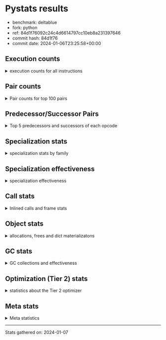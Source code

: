 
# Pystats results

- benchmark: deltablue
- fork: python
- ref: 84d1f76092c24c4d6614797cc10eb8a231397646
- commit hash: 84d1f76
- commit date: 2024-01-06T23:25:58+00:00

## Execution counts

<details>
<summary> execution counts for all instructions </summary>

|Name | Count | Self | Cumulative | Miss ratio | 
|---|---:|---:|---:|---:|
| LOAD_FAST | 88,911,640 | 21.3% | 21.3% |  |
| LOAD_ATTR_INSTANCE_VALUE | 60,341,700 | 14.4% | 35.7% | 3.4% |
| RESUME_CHECK | 23,916,240 | 5.7% | 41.4% | 0.0% |
| CALL_PY_EXACT_ARGS | 20,557,340 | 4.9% | 46.3% | 7.4% |
| LOAD_ATTR_METHOD_WITH_VALUES | 19,666,780 | 4.7% | 51.1% | 15.7% |
| LOAD_GLOBAL_MODULE | 18,980,080 | 4.5% | 55.6% |  |
| POP_JUMP_IF_FALSE | 18,068,840 | 4.3% | 59.9% |  |
| COMPARE_OP_INT | 15,398,740 | 3.7% | 63.6% |  |
| STORE_ATTR_INSTANCE_VALUE | 13,441,180 | 3.2% | 66.8% | 6.9% |
| RETURN_VALUE | 13,185,460 | 3.2% | 70.0% |  |
| POP_TOP | 12,450,680 | 3.0% | 73.0% |  |
| LOAD_ATTR_CLASS | 12,002,080 | 2.9% | 75.8% |  |
| RETURN_CONST | 11,948,060 | 2.9% | 78.7% |  |
| STORE_FAST | 11,835,760 | 2.8% | 81.5% |  |
| LOAD_FAST_LOAD_FAST | 8,190,960 | 2.0% | 83.5% |  |
| ENTER_EXECUTOR | 7,215,540 | 1.7% | 85.2% |  |
| TO_BOOL_BOOL | 7,081,120 | 1.7% | 86.9% |  |
| LOAD_ATTR | 6,856,200 | 1.6% | 88.5% |  |
| POP_JUMP_IF_TRUE | 5,215,540 | 1.2% | 89.8% |  |
| LOAD_GLOBAL_BUILTIN | 3,935,600 | 0.9% | 90.7% |  |
| FOR_ITER_LIST | 3,864,080 | 0.9% | 91.6% |  |
| BINARY_OP_ADD_INT | 3,081,780 | 0.7% | 92.4% |  |
| CALL_LIST_APPEND | 2,998,820 | 0.7% | 93.1% |  |
| LOAD_CONST | 2,966,160 | 0.7% | 93.8% |  |
| BINARY_OP_MULTIPLY_INT | 2,682,460 | 0.6% | 94.5% |  |
| CALL_BOUND_METHOD_EXACT_ARGS | 2,597,180 | 0.6% | 95.1% |  |
| CALL_LEN | 2,223,240 | 0.5% | 95.6% |  |
| TO_BOOL_INT | 2,223,240 | 0.5% | 96.1% |  |
| CALL | 1,994,560 | 0.5% | 96.6% |  |
| GET_ITER | 1,856,700 | 0.4% | 97.1% |  |
| COPY | 1,827,120 | 0.4% | 97.5% |  |
| COPY_FREE_VARS | 1,701,200 | 0.4% | 97.9% |  |
| LOAD_SUPER_ATTR_METHOD | 1,700,900 | 0.4% | 98.3% |  |
| CALL_METHOD_DESCRIPTOR_FAST | 1,592,840 | 0.4% | 98.7% | 100.0% |
| COMPARE_OP | 1,585,260 | 0.4% | 99.1% |  |
| POP_JUMP_IF_NONE | 1,434,880 | 0.3% | 99.4% |  |
| EXIT_INIT_CHECK | 658,940 | 0.2% | 99.6% |  |
| CALL_ALLOC_AND_ENTER_INIT | 658,940 | 0.2% | 99.7% |  |
| SWAP | 398,080 | 0.1% | 99.8% |  |
| BINARY_OP | 174,540 | 0.0% | 99.9% |  |
| UNARY_NOT | 135,680 | 0.0% | 99.9% |  |
| JUMP_FORWARD | 130,880 | 0.0% | 99.9% |  |
| INTERPRETER_EXIT | 130,820 | 0.0% | 100.0% |  |
| BINARY_OP_SUBTRACT_INT | 44,740 | 0.0% | 100.0% |  |
| LOAD_ATTR_SLOT | 30,600 | 0.0% | 100.0% |  |
| FOR_ITER_RANGE | 25,260 | 0.0% | 100.0% |  |
| CALL_BUILTIN_CLASS | 11,460 | 0.0% | 100.0% |  |
| JUMP_BACKWARD | 7,480 | 0.0% | 100.0% |  |
| CALL_METHOD_DESCRIPTOR_O | 5,180 | 0.0% | 100.0% | 100.0% |
| BUILD_CONST_KEY_MAP | 5,120 | 0.0% | 100.0% |  |
| BINARY_SUBSCR_DICT | 5,100 | 0.0% | 100.0% |  |
| LOAD_GLOBAL | 4,080 | 0.0% | 100.0% |  |
| BINARY_SUBSCR | 3,440 | 0.0% | 100.0% |  |
| STORE_GLOBAL | 2,560 | 0.0% | 100.0% |  |
| STORE_ATTR | 2,200 | 0.0% | 100.0% |  |
| TO_BOOL | 1,280 | 0.0% | 100.0% |  |
| LOAD_FAST_CHECK | 1,280 | 0.0% | 100.0% |  |
| STORE_FAST_STORE_FAST | 1,280 | 0.0% | 100.0% |  |
| UNPACK_SEQUENCE_TUPLE | 1,260 | 0.0% | 100.0% |  |
| RESUME | 1,200 | 0.0% | 100.0% | 151.7% |
| PUSH_NULL | 700 | 0.0% | 100.0% |  |
| FOR_ITER | 520 | 0.0% | 100.0% |  |
| LOAD_SUPER_ATTR | 440 | 0.0% | 100.0% |  |
| LOAD_DEREF | 160 | 0.0% | 100.0% |  |
| LOAD_ATTR_MODULE | 120 | 0.0% | 100.0% |  |
| NOP | 80 | 0.0% | 100.0% |  |
| CALL_FUNCTION_EX | 80 | 0.0% | 100.0% |  |
| BINARY_OP_SUBTRACT_FLOAT | 60 | 0.0% | 100.0% |  |
| UNPACK_SEQUENCE | 40 | 0.0% | 100.0% |  |


</details>

## Pair counts

<details>
<summary> Pair counts for top 100 pairs </summary>

|Pair | Count | Self | Cumulative | 
|---|---:|---:|---:|
| LOAD_FAST LOAD_ATTR_INSTANCE_VALUE | 46,781,340 | 11.2% | 11.2% |
| RESUME_CHECK LOAD_FAST | 20,347,460 | 4.9% | 16.1% |
| CALL_PY_EXACT_ARGS RESUME_CHECK | 19,615,980 | 4.7% | 20.8% |
| LOAD_ATTR_METHOD_WITH_VALUES CALL_PY_EXACT_ARGS | 14,231,280 | 3.4% | 24.2% |
| LOAD_FAST LOAD_ATTR_METHOD_WITH_VALUES | 13,776,840 | 3.3% | 27.5% |
| POP_JUMP_IF_FALSE LOAD_FAST | 13,367,480 | 3.2% | 30.7% |
| LOAD_GLOBAL_MODULE LOAD_ATTR_CLASS | 12,001,840 | 2.9% | 33.5% |
| COMPARE_OP_INT POP_JUMP_IF_FALSE | 11,509,760 | 2.8% | 36.3% |
| LOAD_ATTR_INSTANCE_VALUE LOAD_ATTR_INSTANCE_VALUE | 11,336,820 | 2.7% | 39.0% |
| LOAD_ATTR_INSTANCE_VALUE LOAD_GLOBAL_MODULE | 10,589,640 | 2.5% | 41.5% |
| LOAD_ATTR_CLASS COMPARE_OP_INT | 10,587,120 | 2.5% | 44.1% |
| RETURN_CONST POP_TOP | 10,358,300 | 2.5% | 46.5% |
| LOAD_ATTR_INSTANCE_VALUE LOAD_FAST | 10,141,980 | 2.4% | 49.0% |
| STORE_FAST LOAD_FAST | 9,162,160 | 2.2% | 51.2% |
| LOAD_ATTR_INSTANCE_VALUE RETURN_VALUE | 7,317,860 | 1.8% | 52.9% |
| STORE_ATTR_INSTANCE_VALUE RETURN_CONST | 5,474,140 | 1.3% | 54.2% |
| LOAD_FAST CALL_PY_EXACT_ARGS | 5,378,480 | 1.3% | 55.5% |
| LOAD_FAST STORE_ATTR_INSTANCE_VALUE | 5,361,900 | 1.3% | 56.8% |
| LOAD_ATTR LOAD_FAST | 4,992,100 | 1.2% | 58.0% |
| LOAD_ATTR_METHOD_WITH_VALUES LOAD_FAST | 4,727,600 | 1.1% | 59.1% |
| TO_BOOL_BOOL POP_JUMP_IF_FALSE | 4,191,740 | 1.0% | 60.1% |
| RETURN_VALUE STORE_FAST | 3,932,580 | 0.9% | 61.1% |
| RETURN_VALUE TO_BOOL_BOOL | 3,930,180 | 0.9% | 62.0% |
| STORE_ATTR_INSTANCE_VALUE LOAD_FAST | 3,666,780 | 0.9% | 62.9% |
| POP_TOP LOAD_FAST | 3,658,440 | 0.9% | 63.7% |
| LOAD_ATTR_INSTANCE_VALUE STORE_FAST | 3,510,960 | 0.8% | 64.6% |
| LOAD_FAST_LOAD_FAST STORE_ATTR_INSTANCE_VALUE | 3,375,440 | 0.8% | 65.4% |
| COMPARE_OP_INT RETURN_VALUE | 3,371,300 | 0.8% | 66.2% |
| LOAD_ATTR_INSTANCE_VALUE STORE_ATTR_INSTANCE_VALUE | 3,251,240 | 0.8% | 67.0% |
| ENTER_EXECUTOR LOAD_ATTR_METHOD_WITH_VALUES | 3,090,280 | 0.7% | 67.7% |
| POP_TOP ENTER_EXECUTOR | 2,898,460 | 0.7% | 68.4% |
| LOAD_FAST LOAD_ATTR | 2,897,120 | 0.7% | 69.1% |
| TO_BOOL_BOOL POP_JUMP_IF_TRUE | 2,753,720 | 0.7% | 69.8% |
| LOAD_FAST CALL_LIST_APPEND | 2,740,080 | 0.7% | 70.4% |
| LOAD_FAST COMPARE_OP_INT | 2,729,560 | 0.7% | 71.1% |
| BINARY_OP_ADD_INT LOAD_FAST | 2,679,300 | 0.6% | 71.7% |
| BINARY_OP_MULTIPLY_INT LOAD_FAST | 2,679,300 | 0.6% | 72.4% |
| LOAD_ATTR_INSTANCE_VALUE BINARY_OP_ADD_INT | 2,679,280 | 0.6% | 73.0% |
| LOAD_ATTR_INSTANCE_VALUE BINARY_OP_MULTIPLY_INT | 2,679,280 | 0.6% | 73.6% |
| LOAD_GLOBAL_MODULE LOAD_ATTR | 2,616,280 | 0.6% | 74.3% |
| CALL_BOUND_METHOD_EXACT_ARGS RESUME_CHECK | 2,597,180 | 0.6% | 74.9% |
| LOAD_GLOBAL_BUILTIN LOAD_FAST | 2,228,340 | 0.5% | 75.4% |
| TO_BOOL_INT POP_JUMP_IF_FALSE | 2,223,240 | 0.5% | 75.9% |
| LOAD_FAST CALL_LEN | 2,223,120 | 0.5% | 76.5% |
| CALL_LEN TO_BOOL_INT | 2,223,120 | 0.5% | 77.0% |
| POP_JUMP_IF_TRUE LOAD_FAST | 2,111,600 | 0.5% | 77.5% |
| RETURN_VALUE LOAD_FAST | 2,077,720 | 0.5% | 78.0% |
| ENTER_EXECUTOR FOR_ITER_LIST | 2,015,580 | 0.5% | 78.5% |
| POP_TOP LOAD_FAST_LOAD_FAST | 1,953,280 | 0.5% | 79.0% |
| FOR_ITER_LIST STORE_FAST | 1,846,800 | 0.4% | 79.4% |
| LOAD_GLOBAL_MODULE LOAD_FAST | 1,845,640 | 0.4% | 79.8% |
| GET_ITER FOR_ITER_LIST | 1,844,980 | 0.4% | 80.3% |
| LOAD_ATTR_INSTANCE_VALUE COMPARE_OP_INT | 1,818,760 | 0.4% | 80.7% |
| LOAD_ATTR_INSTANCE_VALUE CALL_BOUND_METHOD_EXACT_ARGS | 1,818,520 | 0.4% | 81.2% |
| POP_JUMP_IF_TRUE ENTER_EXECUTOR | 1,810,040 | 0.4% | 81.6% |
| LOAD_CONST LOAD_FAST | 1,735,040 | 0.4% | 82.0% |
| POP_TOP RETURN_CONST | 1,707,840 | 0.4% | 82.4% |
| COPY_FREE_VARS RESUME_CHECK | 1,700,960 | 0.4% | 82.8% |
| LOAD_FAST LOAD_SUPER_ATTR_METHOD | 1,700,680 | 0.4% | 83.2% |
| LOAD_GLOBAL_BUILTIN LOAD_GLOBAL_MODULE | 1,700,680 | 0.4% | 83.6% |
| STORE_ATTR_INSTANCE_VALUE LOAD_GLOBAL_MODULE | 1,690,640 | 0.4% | 84.0% |
| STORE_FAST LOAD_FAST_LOAD_FAST | 1,580,440 | 0.4% | 84.4% |
| RESUME_CHECK LOAD_GLOBAL_BUILTIN | 1,572,720 | 0.4% | 84.8% |
| COMPARE_OP POP_JUMP_IF_TRUE | 1,563,880 | 0.4% | 85.2% |
| LOAD_FAST_LOAD_FAST COMPARE_OP | 1,563,860 | 0.4% | 85.5% |
| CALL_METHOD_DESCRIPTOR_FAST STORE_FAST | 1,562,820 | 0.4% | 85.9% |
| POP_JUMP_IF_FALSE LOAD_GLOBAL_MODULE | 1,562,360 | 0.4% | 86.3% |
| RETURN_VALUE LOAD_ATTR_INSTANCE_VALUE | 1,555,400 | 0.4% | 86.7% |
| FOR_ITER_LIST RETURN_CONST | 1,478,400 | 0.4% | 87.0% |
| LOAD_FAST RETURN_VALUE | 1,439,080 | 0.3% | 87.4% |
| LOAD_FAST POP_JUMP_IF_NONE | 1,429,760 | 0.3% | 87.7% |
| COPY TO_BOOL_BOOL | 1,428,880 | 0.3% | 88.0% |
| LOAD_ATTR_CLASS LOAD_FAST | 1,414,880 | 0.3% | 88.4% |
| LOAD_FAST GET_ITER | 1,310,800 | 0.3% | 88.7% |
| STORE_ATTR_INSTANCE_VALUE LOAD_CONST | 1,304,160 | 0.3% | 89.0% |
| LOAD_ATTR_INSTANCE_VALUE LOAD_ATTR | 1,302,240 | 0.3% | 89.3% |
| POP_TOP LOAD_GLOBAL_BUILTIN | 1,301,600 | 0.3% | 89.6% |
| CALL_LIST_APPEND RETURN_CONST | 1,296,600 | 0.3% | 89.9% |
| POP_JUMP_IF_FALSE ENTER_EXECUTOR | 1,160,160 | 0.3% | 90.2% |
| LOAD_GLOBAL_MODULE CALL | 1,067,400 | 0.3% | 90.5% |
| LOAD_GLOBAL_MODULE LOAD_ATTR_METHOD_WITH_VALUES | 1,051,960 | 0.3% | 90.7% |
| POP_JUMP_IF_FALSE RETURN_CONST | 1,049,600 | 0.3% | 91.0% |
| RESUME_CHECK LOAD_GLOBAL_MODULE | 1,049,320 | 0.3% | 91.2% |
| LOAD_ATTR_INSTANCE_VALUE COPY | 1,042,420 | 0.2% | 91.5% |
| RETURN_VALUE STORE_ATTR_INSTANCE_VALUE | 1,036,040 | 0.2% | 91.7% |
| STORE_ATTR_INSTANCE_VALUE LOAD_FAST_LOAD_FAST | 1,029,020 | 0.2% | 92.0% |
| STORE_FAST LOAD_GLOBAL_MODULE | 934,840 | 0.2% | 92.2% |
| LOAD_ATTR_INSTANCE_VALUE TO_BOOL_BOOL | 914,080 | 0.2% | 92.4% |
| CALL_LIST_APPEND ENTER_EXECUTOR | 912,560 | 0.2% | 92.6% |
| CALL_PY_EXACT_ARGS COPY_FREE_VARS | 912,540 | 0.2% | 92.9% |
| LOAD_ATTR_INSTANCE_VALUE LOAD_ATTR_METHOD_WITH_VALUES | 908,560 | 0.2% | 93.1% |
| ENTER_EXECUTOR CALL_METHOD_DESCRIPTOR_FAST | 901,440 | 0.2% | 93.3% |
| CALL STORE_FAST | 802,860 | 0.2% | 93.5% |
| RETURN_CONST TO_BOOL_BOOL | 797,300 | 0.2% | 93.7% |
| CALL POP_TOP | 790,160 | 0.2% | 93.9% |
| LOAD_SUPER_ATTR_METHOD CALL | 788,420 | 0.2% | 94.0% |
| LOAD_FAST_LOAD_FAST CALL_PY_EXACT_ARGS | 784,520 | 0.2% | 94.2% |
| POP_TOP LOAD_GLOBAL_MODULE | 784,400 | 0.2% | 94.4% |
| LOAD_FAST_LOAD_FAST LOAD_ATTR_METHOD_WITH_VALUES | 779,760 | 0.2% | 94.6% |
| LOAD_ATTR LOAD_FAST_LOAD_FAST | 778,540 | 0.2% | 94.8% |


</details>

## Predecessor/Successor Pairs

<details>
<summary> Top 5 predecessors and successors of each opcode </summary>

### CACHE

<details>
<summary> Successors and predecessors for CACHE </summary>

|Successors | Count | Percentage | 
|---|---:|---:|
| COPY_FREE_VARS | 129,540 | 99.0% |
| RESUME_CHECK | 1,260 | 1.0% |
| RESUME | 20 | 0.0% |


</details>

### BINARY_SUBSCR

<details>
<summary> Successors and predecessors for BINARY_SUBSCR </summary>

|Predecessors | Count | Percentage | 
|---|---:|---:|
| LOAD_FAST_LOAD_FAST | 3,200 | 93.0% |
| BINARY_SUBSCR | 200 | 5.8% |
| LOAD_ATTR | 20 | 0.6% |
| LOAD_ATTR_INSTANCE_VALUE | 20 | 0.6% |

|Successors | Count | Percentage | 
|---|---:|---:|
| LOAD_ATTR_INSTANCE_VALUE | 3,120 | 90.7% |
| BINARY_SUBSCR | 200 | 5.8% |
| LOAD_ATTR | 80 | 2.3% |
| RETURN_VALUE | 20 | 0.6% |
| BINARY_SUBSCR_DICT | 20 | 0.6% |


</details>

### EXIT_INIT_CHECK

<details>
<summary> Successors and predecessors for EXIT_INIT_CHECK </summary>

|Predecessors | Count | Percentage | 
|---|---:|---:|
| RETURN_CONST | 658,940 | 100.0% |

|Successors | Count | Percentage | 
|---|---:|---:|
| RETURN_VALUE | 658,940 | 100.0% |


</details>

### GET_ITER

<details>
<summary> Successors and predecessors for GET_ITER </summary>

|Predecessors | Count | Percentage | 
|---|---:|---:|
| LOAD_FAST | 1,310,800 | 70.6% |
| LOAD_ATTR_INSTANCE_VALUE | 534,320 | 28.8% |
| CALL_BUILTIN_CLASS | 11,400 | 0.6% |
| CALL | 120 | 0.0% |
| LOAD_ATTR | 60 | 0.0% |

|Successors | Count | Percentage | 
|---|---:|---:|
| FOR_ITER_LIST | 1,844,980 | 99.4% |
| FOR_ITER_RANGE | 11,460 | 0.6% |
| FOR_ITER | 260 | 0.0% |


</details>

### INTERPRETER_EXIT

<details>
<summary> Successors and predecessors for INTERPRETER_EXIT </summary>

|Predecessors | Count | Percentage | 
|---|---:|---:|
| RETURN_CONST | 130,820 | 100.0% |


</details>

### NOP

<details>
<summary> Successors and predecessors for NOP </summary>

|Predecessors | Count | Percentage | 
|---|---:|---:|
| POP_TOP | 80 | 100.0% |

|Successors | Count | Percentage | 
|---|---:|---:|
| LOAD_DEREF | 80 | 100.0% |


</details>

### POP_TOP

<details>
<summary> Successors and predecessors for POP_TOP </summary>

|Predecessors | Count | Percentage | 
|---|---:|---:|
| RETURN_CONST | 10,358,300 | 83.2% |
| CALL | 790,160 | 6.3% |
| POP_JUMP_IF_FALSE | 655,920 | 5.3% |
| RETURN_VALUE | 385,200 | 3.1% |
| POP_JUMP_IF_TRUE | 256,000 | 2.1% |

|Successors | Count | Percentage | 
|---|---:|---:|
| LOAD_FAST | 3,658,440 | 29.4% |
| ENTER_EXECUTOR | 2,898,460 | 23.3% |
| LOAD_FAST_LOAD_FAST | 1,953,280 | 15.7% |
| RETURN_CONST | 1,707,840 | 13.7% |
| LOAD_GLOBAL_BUILTIN | 1,301,600 | 10.5% |


</details>

### PUSH_NULL

<details>
<summary> Successors and predecessors for PUSH_NULL </summary>

|Predecessors | Count | Percentage | 
|---|---:|---:|
| LOAD_FAST | 540 | 77.1% |
| LOAD_DEREF | 80 | 11.4% |
| LOAD_ATTR_MODULE | 60 | 8.6% |
| LOAD_ATTR | 20 | 2.9% |

|Successors | Count | Percentage | 
|---|---:|---:|
| CALL | 620 | 88.6% |
| LOAD_FAST | 80 | 11.4% |


</details>

### RETURN_VALUE

<details>
<summary> Successors and predecessors for RETURN_VALUE </summary>

|Predecessors | Count | Percentage | 
|---|---:|---:|
| LOAD_ATTR_INSTANCE_VALUE | 7,317,860 | 55.5% |
| COMPARE_OP_INT | 3,371,300 | 25.6% |
| LOAD_FAST | 1,439,080 | 10.9% |
| EXIT_INIT_CHECK | 658,940 | 5.0% |
| POP_JUMP_IF_TRUE | 386,560 | 2.9% |

|Successors | Count | Percentage | 
|---|---:|---:|
| STORE_FAST | 3,932,580 | 29.8% |
| TO_BOOL_BOOL | 3,930,180 | 29.8% |
| LOAD_FAST | 2,077,720 | 15.8% |
| LOAD_ATTR_INSTANCE_VALUE | 1,555,400 | 11.8% |
| STORE_ATTR_INSTANCE_VALUE | 1,036,040 | 7.9% |


</details>

### TO_BOOL

<details>
<summary> Successors and predecessors for TO_BOOL </summary>

|Predecessors | Count | Percentage | 
|---|---:|---:|
| RETURN_VALUE | 540 | 42.2% |
| COPY | 160 | 12.5% |
| RETURN_CONST | 140 | 10.9% |
| CALL | 120 | 9.4% |
| CALL_LEN | 120 | 9.4% |

|Successors | Count | Percentage | 
|---|---:|---:|
| TO_BOOL_BOOL | 520 | 40.6% |
| POP_JUMP_IF_FALSE | 460 | 35.9% |
| POP_JUMP_IF_TRUE | 160 | 12.5% |
| TO_BOOL_INT | 120 | 9.4% |
| UNARY_NOT | 20 | 1.6% |


</details>

### UNARY_NOT

<details>
<summary> Successors and predecessors for UNARY_NOT </summary>

|Predecessors | Count | Percentage | 
|---|---:|---:|
| TO_BOOL_BOOL | 135,660 | 100.0% |
| TO_BOOL | 20 | 0.0% |

|Successors | Count | Percentage | 
|---|---:|---:|
| LOAD_FAST | 135,680 | 100.0% |


</details>

### BINARY_OP

<details>
<summary> Successors and predecessors for BINARY_OP </summary>

|Predecessors | Count | Percentage | 
|---|---:|---:|
| LOAD_FAST | 131,240 | 75.2% |
| LOAD_ATTR_INSTANCE_VALUE | 42,280 | 24.2% |
| BINARY_OP | 620 | 0.4% |
| LOAD_CONST | 320 | 0.2% |
| LOAD_ATTR | 80 | 0.0% |

|Successors | Count | Percentage | 
|---|---:|---:|
| LOAD_FAST | 171,900 | 98.5% |
| STORE_FAST | 1,620 | 0.9% |
| BINARY_OP | 620 | 0.4% |
| BINARY_OP_ADD_INT | 100 | 0.1% |
| CALL | 60 | 0.0% |


</details>

### BUILD_CONST_KEY_MAP

<details>
<summary> Successors and predecessors for BUILD_CONST_KEY_MAP </summary>

|Predecessors | Count | Percentage | 
|---|---:|---:|
| LOAD_CONST | 5,120 | 100.0% |

|Successors | Count | Percentage | 
|---|---:|---:|
| STORE_FAST | 5,120 | 100.0% |


</details>

### CALL

<details>
<summary> Successors and predecessors for CALL </summary>

|Predecessors | Count | Percentage | 
|---|---:|---:|
| LOAD_GLOBAL_MODULE | 1,067,400 | 53.5% |
| LOAD_SUPER_ATTR_METHOD | 788,420 | 39.5% |
| ENTER_EXECUTOR | 128,580 | 6.4% |
| LOAD_FAST | 3,480 | 0.2% |
| CALL | 2,720 | 0.1% |

|Successors | Count | Percentage | 
|---|---:|---:|
| STORE_FAST | 802,860 | 40.3% |
| POP_TOP | 790,160 | 39.6% |
| LOAD_FAST | 394,320 | 19.8% |
| CALL | 2,720 | 0.1% |
| CALL_PY_EXACT_ARGS | 1,520 | 0.1% |


</details>

### CALL_FUNCTION_EX

<details>
<summary> Successors and predecessors for CALL_FUNCTION_EX </summary>

|Predecessors | Count | Percentage | 
|---|---:|---:|
| LOAD_FAST | 80 | 100.0% |

|Successors | Count | Percentage | 
|---|---:|---:|
| COPY_FREE_VARS | 80 | 100.0% |


</details>

### COMPARE_OP

<details>
<summary> Successors and predecessors for COMPARE_OP </summary>

|Predecessors | Count | Percentage | 
|---|---:|---:|
| LOAD_FAST_LOAD_FAST | 1,563,860 | 98.7% |
| LOAD_FAST | 10,600 | 0.7% |
| LOAD_ATTR | 7,800 | 0.5% |
| COMPARE_OP | 1,400 | 0.1% |
| LOAD_CONST | 1,400 | 0.1% |

|Successors | Count | Percentage | 
|---|---:|---:|
| POP_JUMP_IF_TRUE | 1,563,880 | 98.7% |
| POP_JUMP_IF_FALSE | 14,360 | 0.9% |
| STORE_FAST | 5,120 | 0.3% |
| COMPARE_OP | 1,400 | 0.1% |
| COMPARE_OP_INT | 420 | 0.0% |


</details>

### COPY

<details>
<summary> Successors and predecessors for COPY </summary>

|Predecessors | Count | Percentage | 
|---|---:|---:|
| LOAD_ATTR_INSTANCE_VALUE | 1,042,420 | 57.1% |
| LOAD_FAST | 398,080 | 21.8% |
| COMPARE_OP_INT | 386,540 | 21.2% |
| LOAD_ATTR | 60 | 0.0% |
| COMPARE_OP | 20 | 0.0% |

|Successors | Count | Percentage | 
|---|---:|---:|
| TO_BOOL_BOOL | 1,428,880 | 78.2% |
| LOAD_ATTR_INSTANCE_VALUE | 398,040 | 21.8% |
| TO_BOOL | 160 | 0.0% |
| LOAD_ATTR | 40 | 0.0% |


</details>

### COPY_FREE_VARS

<details>
<summary> Successors and predecessors for COPY_FREE_VARS </summary>

|Predecessors | Count | Percentage | 
|---|---:|---:|
| CALL_PY_EXACT_ARGS | 912,540 | 53.6% |
| CALL_ALLOC_AND_ENTER_INIT | 658,940 | 38.7% |
| CACHE | 129,540 | 7.6% |
| CALL | 100 | 0.0% |
| CALL_FUNCTION_EX | 80 | 0.0% |

|Successors | Count | Percentage | 
|---|---:|---:|
| RESUME_CHECK | 1,700,960 | 100.0% |
| RESUME | 240 | 0.0% |


</details>

### ENTER_EXECUTOR

<details>
<summary> Successors and predecessors for ENTER_EXECUTOR </summary>

|Predecessors | Count | Percentage | 
|---|---:|---:|
| POP_TOP | 2,898,460 | 40.2% |
| POP_JUMP_IF_TRUE | 1,810,040 | 25.1% |
| POP_JUMP_IF_FALSE | 1,160,160 | 16.1% |
| CALL_LIST_APPEND | 912,560 | 12.6% |
| POP_JUMP_IF_NONE | 254,380 | 3.5% |

|Successors | Count | Percentage | 
|---|---:|---:|
| LOAD_ATTR_METHOD_WITH_VALUES | 3,090,280 | 42.8% |
| FOR_ITER_LIST | 2,015,580 | 27.9% |
| CALL_METHOD_DESCRIPTOR_FAST | 901,440 | 12.5% |
| POP_JUMP_IF_TRUE | 766,640 | 10.6% |
| POP_JUMP_IF_FALSE | 129,280 | 1.8% |


</details>

### FOR_ITER

<details>
<summary> Successors and predecessors for FOR_ITER </summary>

|Predecessors | Count | Percentage | 
|---|---:|---:|
| GET_ITER | 260 | 50.0% |
| JUMP_BACKWARD | 260 | 50.0% |

|Successors | Count | Percentage | 
|---|---:|---:|
| STORE_FAST | 260 | 50.0% |
| FOR_ITER_RANGE | 140 | 26.9% |
| FOR_ITER_LIST | 120 | 23.1% |


</details>

### JUMP_BACKWARD

<details>
<summary> Successors and predecessors for JUMP_BACKWARD </summary>

|Predecessors | Count | Percentage | 
|---|---:|---:|
| POP_JUMP_IF_TRUE | 2,380 | 31.8% |
| POP_TOP | 1,440 | 19.3% |
| POP_JUMP_IF_FALSE | 1,360 | 18.2% |
| CALL_LIST_APPEND | 1,280 | 17.1% |
| STORE_FAST | 680 | 9.1% |

|Successors | Count | Percentage | 
|---|---:|---:|
| FOR_ITER_LIST | 3,400 | 45.5% |
| FOR_ITER_RANGE | 2,100 | 28.1% |
| LOAD_FAST | 1,280 | 17.1% |
| ENTER_EXECUTOR | 440 | 5.9% |
| FOR_ITER | 260 | 3.5% |


</details>

### JUMP_FORWARD

<details>
<summary> Successors and predecessors for JUMP_FORWARD </summary>

|Predecessors | Count | Percentage | 
|---|---:|---:|
| STORE_ATTR_INSTANCE_VALUE | 130,840 | 100.0% |
| STORE_ATTR | 40 | 0.0% |

|Successors | Count | Percentage | 
|---|---:|---:|
| LOAD_FAST | 128,000 | 97.8% |
| LOAD_GLOBAL_MODULE | 2,880 | 2.2% |


</details>

### LOAD_ATTR

<details>
<summary> Successors and predecessors for LOAD_ATTR </summary>

|Predecessors | Count | Percentage | 
|---|---:|---:|
| LOAD_FAST | 2,897,120 | 42.3% |
| LOAD_GLOBAL_MODULE | 2,616,280 | 38.2% |
| LOAD_ATTR_INSTANCE_VALUE | 1,302,240 | 19.0% |
| LOAD_ATTR_SLOT | 30,600 | 0.4% |
| LOAD_ATTR | 8,720 | 0.1% |

|Successors | Count | Percentage | 
|---|---:|---:|
| LOAD_FAST | 4,992,100 | 72.8% |
| LOAD_FAST_LOAD_FAST | 778,540 | 11.4% |
| LOAD_CONST | 666,620 | 9.7% |
| CALL_ALLOC_AND_ENTER_INIT | 391,440 | 5.7% |
| LOAD_ATTR | 8,720 | 0.1% |


</details>

### LOAD_CONST

<details>
<summary> Successors and predecessors for LOAD_CONST </summary>

|Predecessors | Count | Percentage | 
|---|---:|---:|
| STORE_ATTR_INSTANCE_VALUE | 1,304,160 | 44.0% |
| LOAD_ATTR | 666,620 | 22.5% |
| LOAD_ATTR_INSTANCE_VALUE | 400,580 | 13.5% |
| POP_TOP | 143,360 | 4.8% |
| POP_JUMP_IF_FALSE | 143,360 | 4.8% |

|Successors | Count | Percentage | 
|---|---:|---:|
| LOAD_FAST | 1,735,040 | 58.5% |
| CALL_METHOD_DESCRIPTOR_FAST | 661,320 | 22.3% |
| BINARY_OP_ADD_INT | 402,400 | 13.6% |
| COMPARE_OP_INT | 130,520 | 4.4% |
| STORE_FAST | 6,400 | 0.2% |


</details>

### LOAD_DEREF

<details>
<summary> Successors and predecessors for LOAD_DEREF </summary>

|Predecessors | Count | Percentage | 
|---|---:|---:|
| NOP | 80 | 50.0% |
| STORE_FAST | 80 | 50.0% |

|Successors | Count | Percentage | 
|---|---:|---:|
| PUSH_NULL | 80 | 50.0% |
| STORE_FAST | 80 | 50.0% |


</details>

### LOAD_FAST

<details>
<summary> Successors and predecessors for LOAD_FAST </summary>

|Predecessors | Count | Percentage | 
|---|---:|---:|
| RESUME_CHECK | 20,347,460 | 22.9% |
| POP_JUMP_IF_FALSE | 13,367,480 | 15.0% |
| LOAD_ATTR_INSTANCE_VALUE | 10,141,980 | 11.4% |
| STORE_FAST | 9,162,160 | 10.3% |
| LOAD_ATTR | 4,992,100 | 5.6% |

|Successors | Count | Percentage | 
|---|---:|---:|
| LOAD_ATTR_INSTANCE_VALUE | 46,781,340 | 52.6% |
| LOAD_ATTR_METHOD_WITH_VALUES | 13,776,840 | 15.5% |
| CALL_PY_EXACT_ARGS | 5,378,480 | 6.0% |
| STORE_ATTR_INSTANCE_VALUE | 5,361,900 | 6.0% |
| LOAD_ATTR | 2,897,120 | 3.3% |


</details>

### LOAD_FAST_CHECK

<details>
<summary> Successors and predecessors for LOAD_FAST_CHECK </summary>

|Predecessors | Count | Percentage | 
|---|---:|---:|
| POP_TOP | 1,280 | 100.0% |

|Successors | Count | Percentage | 
|---|---:|---:|
| LOAD_ATTR_INSTANCE_VALUE | 1,240 | 96.9% |
| LOAD_ATTR | 40 | 3.1% |


</details>

### LOAD_FAST_LOAD_FAST

<details>
<summary> Successors and predecessors for LOAD_FAST_LOAD_FAST </summary>

|Predecessors | Count | Percentage | 
|---|---:|---:|
| POP_TOP | 1,953,280 | 23.8% |
| STORE_FAST | 1,580,440 | 19.3% |
| STORE_ATTR_INSTANCE_VALUE | 1,029,020 | 12.6% |
| LOAD_ATTR | 778,540 | 9.5% |
| POP_JUMP_IF_TRUE | 648,960 | 7.9% |

|Successors | Count | Percentage | 
|---|---:|---:|
| STORE_ATTR_INSTANCE_VALUE | 3,375,440 | 41.2% |
| COMPARE_OP | 1,563,860 | 19.1% |
| CALL_PY_EXACT_ARGS | 784,520 | 9.6% |
| LOAD_ATTR_METHOD_WITH_VALUES | 779,760 | 9.5% |
| CALL_BOUND_METHOD_EXACT_ARGS | 778,480 | 9.5% |


</details>

### LOAD_GLOBAL

<details>
<summary> Successors and predecessors for LOAD_GLOBAL </summary>

|Predecessors | Count | Percentage | 
|---|---:|---:|
| STORE_FAST | 680 | 16.7% |
| POP_JUMP_IF_FALSE | 560 | 13.7% |
| POP_TOP | 500 | 12.3% |
| RESUME | 380 | 9.3% |
| RESUME_CHECK | 380 | 9.3% |

|Successors | Count | Percentage | 
|---|---:|---:|
| LOAD_GLOBAL_MODULE | 1,560 | 38.2% |
| LOAD_ATTR | 760 | 18.6% |
| LOAD_FAST | 660 | 16.2% |
| LOAD_GLOBAL_BUILTIN | 480 | 11.8% |
| CALL | 240 | 5.9% |


</details>

### LOAD_SUPER_ATTR

<details>
<summary> Successors and predecessors for LOAD_SUPER_ATTR </summary>

|Predecessors | Count | Percentage | 
|---|---:|---:|
| LOAD_FAST | 440 | 100.0% |

|Successors | Count | Percentage | 
|---|---:|---:|
| LOAD_SUPER_ATTR_METHOD | 220 | 50.0% |
| CALL | 100 | 22.7% |
| LOAD_FAST | 60 | 13.6% |
| LOAD_FAST_LOAD_FAST | 60 | 13.6% |


</details>

### POP_JUMP_IF_FALSE

<details>
<summary> Successors and predecessors for POP_JUMP_IF_FALSE </summary>

|Predecessors | Count | Percentage | 
|---|---:|---:|
| COMPARE_OP_INT | 11,509,760 | 63.7% |
| TO_BOOL_BOOL | 4,191,740 | 23.2% |
| TO_BOOL_INT | 2,223,240 | 12.3% |
| ENTER_EXECUTOR | 129,280 | 0.7% |
| COMPARE_OP | 14,360 | 0.1% |

|Successors | Count | Percentage | 
|---|---:|---:|
| LOAD_FAST | 13,367,480 | 74.0% |
| LOAD_GLOBAL_MODULE | 1,562,360 | 8.6% |
| ENTER_EXECUTOR | 1,160,160 | 6.4% |
| RETURN_CONST | 1,049,600 | 5.8% |
| POP_TOP | 655,920 | 3.6% |


</details>

### POP_JUMP_IF_NONE

<details>
<summary> Successors and predecessors for POP_JUMP_IF_NONE </summary>

|Predecessors | Count | Percentage | 
|---|---:|---:|
| LOAD_FAST | 1,429,760 | 99.6% |
| LOAD_ATTR_INSTANCE_VALUE | 5,100 | 0.4% |
| LOAD_ATTR | 20 | 0.0% |

|Successors | Count | Percentage | 
|---|---:|---:|
| RETURN_CONST | 391,680 | 27.3% |
| LOAD_FAST_LOAD_FAST | 389,120 | 27.1% |
| LOAD_FAST | 271,360 | 18.9% |
| ENTER_EXECUTOR | 254,380 | 17.7% |
| LOAD_GLOBAL_MODULE | 127,960 | 8.9% |


</details>

### POP_JUMP_IF_TRUE

<details>
<summary> Successors and predecessors for POP_JUMP_IF_TRUE </summary>

|Predecessors | Count | Percentage | 
|---|---:|---:|
| TO_BOOL_BOOL | 2,753,720 | 52.8% |
| COMPARE_OP | 1,563,880 | 30.0% |
| ENTER_EXECUTOR | 766,640 | 14.7% |
| COMPARE_OP_INT | 131,140 | 2.5% |
| TO_BOOL | 160 | 0.0% |

|Successors | Count | Percentage | 
|---|---:|---:|
| LOAD_FAST | 2,111,600 | 40.5% |
| ENTER_EXECUTOR | 1,810,040 | 34.7% |
| LOAD_FAST_LOAD_FAST | 648,960 | 12.4% |
| RETURN_VALUE | 386,560 | 7.4% |
| POP_TOP | 256,000 | 4.9% |


</details>

### RETURN_CONST

<details>
<summary> Successors and predecessors for RETURN_CONST </summary>

|Predecessors | Count | Percentage | 
|---|---:|---:|
| STORE_ATTR_INSTANCE_VALUE | 5,474,140 | 45.8% |
| POP_TOP | 1,707,840 | 14.3% |
| FOR_ITER_LIST | 1,478,400 | 12.4% |
| CALL_LIST_APPEND | 1,296,600 | 10.9% |
| POP_JUMP_IF_FALSE | 1,049,600 | 8.8% |

|Successors | Count | Percentage | 
|---|---:|---:|
| POP_TOP | 10,358,300 | 86.7% |
| TO_BOOL_BOOL | 797,300 | 6.7% |
| EXIT_INIT_CHECK | 658,940 | 5.5% |
| INTERPRETER_EXIT | 130,820 | 1.1% |
| STORE_FAST | 2,560 | 0.0% |


</details>

### STORE_ATTR

<details>
<summary> Successors and predecessors for STORE_ATTR </summary>

|Predecessors | Count | Percentage | 
|---|---:|---:|
| LOAD_FAST | 1,220 | 55.5% |
| LOAD_FAST_LOAD_FAST | 540 | 24.5% |
| RETURN_VALUE | 120 | 5.5% |
| LOAD_ATTR | 120 | 5.5% |
| LOAD_ATTR_INSTANCE_VALUE | 120 | 5.5% |

|Successors | Count | Percentage | 
|---|---:|---:|
| STORE_ATTR_INSTANCE_VALUE | 1,020 | 46.4% |
| RETURN_CONST | 380 | 17.3% |
| LOAD_FAST | 320 | 14.5% |
| LOAD_CONST | 160 | 7.3% |
| LOAD_GLOBAL | 140 | 6.4% |


</details>

### STORE_FAST

<details>
<summary> Successors and predecessors for STORE_FAST </summary>

|Predecessors | Count | Percentage | 
|---|---:|---:|
| RETURN_VALUE | 3,932,580 | 33.2% |
| LOAD_ATTR_INSTANCE_VALUE | 3,510,960 | 29.7% |
| FOR_ITER_LIST | 1,846,800 | 15.6% |
| CALL_METHOD_DESCRIPTOR_FAST | 1,562,820 | 13.2% |
| CALL | 802,860 | 6.8% |

|Successors | Count | Percentage | 
|---|---:|---:|
| LOAD_FAST | 9,162,160 | 77.4% |
| LOAD_FAST_LOAD_FAST | 1,580,440 | 13.4% |
| LOAD_GLOBAL_MODULE | 934,840 | 7.9% |
| ENTER_EXECUTOR | 133,720 | 1.1% |
| LOAD_GLOBAL_BUILTIN | 15,160 | 0.1% |


</details>

### STORE_FAST_STORE_FAST

<details>
<summary> Successors and predecessors for STORE_FAST_STORE_FAST </summary>

|Predecessors | Count | Percentage | 
|---|---:|---:|
| UNPACK_SEQUENCE_TUPLE | 1,260 | 98.4% |
| UNPACK_SEQUENCE | 20 | 1.6% |

|Successors | Count | Percentage | 
|---|---:|---:|
| STORE_FAST | 1,280 | 100.0% |


</details>

### STORE_GLOBAL

<details>
<summary> Successors and predecessors for STORE_GLOBAL </summary>

|Predecessors | Count | Percentage | 
|---|---:|---:|
| RETURN_VALUE | 2,520 | 98.4% |
| CALL | 40 | 1.6% |

|Successors | Count | Percentage | 
|---|---:|---:|
| LOAD_CONST | 1,280 | 50.0% |
| LOAD_GLOBAL_MODULE | 1,240 | 48.4% |
| LOAD_GLOBAL | 40 | 1.6% |


</details>

### SWAP

<details>
<summary> Successors and predecessors for SWAP </summary>

|Predecessors | Count | Percentage | 
|---|---:|---:|
| BINARY_OP_ADD_INT | 398,060 | 100.0% |
| BINARY_OP | 20 | 0.0% |

|Successors | Count | Percentage | 
|---|---:|---:|
| STORE_ATTR_INSTANCE_VALUE | 398,040 | 100.0% |
| STORE_ATTR | 40 | 0.0% |


</details>

### UNPACK_SEQUENCE

<details>
<summary> Successors and predecessors for UNPACK_SEQUENCE </summary>

|Predecessors | Count | Percentage | 
|---|---:|---:|
| LOAD_CONST | 40 | 100.0% |

|Successors | Count | Percentage | 
|---|---:|---:|
| STORE_FAST_STORE_FAST | 20 | 50.0% |
| UNPACK_SEQUENCE_TUPLE | 20 | 50.0% |


</details>

### RESUME

<details>
<summary> Successors and predecessors for RESUME </summary>

|Predecessors | Count | Percentage | 
|---|---:|---:|
| CALL | 740 | 61.7% |
| COPY_FREE_VARS | 240 | 20.0% |
| CALL_PY_EXACT_ARGS | 200 | 16.7% |
| CACHE | 20 | 1.7% |

|Successors | Count | Percentage | 
|---|---:|---:|
| LOAD_FAST | 640 | 53.3% |
| LOAD_GLOBAL | 380 | 31.7% |
| RETURN_CONST | 120 | 10.0% |
| LOAD_CONST | 40 | 3.3% |
| LOAD_FAST_LOAD_FAST | 20 | 1.7% |


</details>

### BINARY_OP_ADD_INT

<details>
<summary> Successors and predecessors for BINARY_OP_ADD_INT </summary>

|Predecessors | Count | Percentage | 
|---|---:|---:|
| LOAD_ATTR_INSTANCE_VALUE | 2,679,280 | 86.9% |
| LOAD_CONST | 402,400 | 13.1% |
| BINARY_OP | 100 | 0.0% |

|Successors | Count | Percentage | 
|---|---:|---:|
| LOAD_FAST | 2,679,300 | 86.9% |
| SWAP | 398,060 | 12.9% |
| COMPARE_OP_INT | 3,120 | 0.1% |
| CALL_BUILTIN_CLASS | 1,240 | 0.0% |
| COMPARE_OP | 40 | 0.0% |


</details>

### BINARY_OP_MULTIPLY_INT

<details>
<summary> Successors and predecessors for BINARY_OP_MULTIPLY_INT </summary>

|Predecessors | Count | Percentage | 
|---|---:|---:|
| LOAD_ATTR_INSTANCE_VALUE | 2,679,280 | 99.9% |
| LOAD_CONST | 3,120 | 0.1% |
| BINARY_OP | 60 | 0.0% |

|Successors | Count | Percentage | 
|---|---:|---:|
| LOAD_FAST | 2,679,300 | 99.9% |
| LOAD_CONST | 3,160 | 0.1% |


</details>

### BINARY_OP_SUBTRACT_FLOAT

<details>
<summary> Successors and predecessors for BINARY_OP_SUBTRACT_FLOAT </summary>

|Predecessors | Count | Percentage | 
|---|---:|---:|
| LOAD_FAST | 40 | 66.7% |
| BINARY_OP | 20 | 33.3% |

|Successors | Count | Percentage | 
|---|---:|---:|
| STORE_FAST | 60 | 100.0% |


</details>

### BINARY_OP_SUBTRACT_INT

<details>
<summary> Successors and predecessors for BINARY_OP_SUBTRACT_INT </summary>

|Predecessors | Count | Percentage | 
|---|---:|---:|
| LOAD_ATTR_INSTANCE_VALUE | 42,200 | 94.3% |
| LOAD_CONST | 2,480 | 5.5% |
| BINARY_OP | 60 | 0.1% |

|Successors | Count | Percentage | 
|---|---:|---:|
| LOAD_FAST | 42,220 | 94.4% |
| CALL_BUILTIN_CLASS | 2,480 | 5.5% |
| CALL | 40 | 0.1% |


</details>

### BINARY_SUBSCR_DICT

<details>
<summary> Successors and predecessors for BINARY_SUBSCR_DICT </summary>

|Predecessors | Count | Percentage | 
|---|---:|---:|
| LOAD_ATTR_INSTANCE_VALUE | 5,080 | 99.6% |
| BINARY_SUBSCR | 20 | 0.4% |

|Successors | Count | Percentage | 
|---|---:|---:|
| RETURN_VALUE | 5,100 | 100.0% |


</details>

### CALL_ALLOC_AND_ENTER_INIT

<details>
<summary> Successors and predecessors for CALL_ALLOC_AND_ENTER_INIT </summary>

|Predecessors | Count | Percentage | 
|---|---:|---:|
| LOAD_ATTR | 391,440 | 59.4% |
| LOAD_FAST | 129,520 | 19.7% |
| ENTER_EXECUTOR | 126,400 | 19.2% |
| LOAD_GLOBAL_MODULE | 8,840 | 1.3% |
| LOAD_CONST | 2,480 | 0.4% |

|Successors | Count | Percentage | 
|---|---:|---:|
| COPY_FREE_VARS | 658,940 | 100.0% |


</details>

### CALL_BOUND_METHOD_EXACT_ARGS

<details>
<summary> Successors and predecessors for CALL_BOUND_METHOD_EXACT_ARGS </summary>

|Predecessors | Count | Percentage | 
|---|---:|---:|
| LOAD_ATTR_INSTANCE_VALUE | 1,818,520 | 70.0% |
| LOAD_FAST_LOAD_FAST | 778,480 | 30.0% |
| CALL | 180 | 0.0% |

|Successors | Count | Percentage | 
|---|---:|---:|
| RESUME_CHECK | 2,597,180 | 100.0% |


</details>

### CALL_BUILTIN_CLASS

<details>
<summary> Successors and predecessors for CALL_BUILTIN_CLASS </summary>

|Predecessors | Count | Percentage | 
|---|---:|---:|
| LOAD_CONST | 6,320 | 55.1% |
| BINARY_OP_SUBTRACT_INT | 2,480 | 21.6% |
| LOAD_FAST | 1,280 | 11.2% |
| BINARY_OP_ADD_INT | 1,240 | 10.8% |
| CALL | 140 | 1.2% |

|Successors | Count | Percentage | 
|---|---:|---:|
| GET_ITER | 11,400 | 99.5% |
| STORE_FAST | 60 | 0.5% |


</details>

### CALL_LEN

<details>
<summary> Successors and predecessors for CALL_LEN </summary>

|Predecessors | Count | Percentage | 
|---|---:|---:|
| LOAD_FAST | 2,223,120 | 100.0% |
| CALL | 120 | 0.0% |

|Successors | Count | Percentage | 
|---|---:|---:|
| TO_BOOL_INT | 2,223,120 | 100.0% |
| TO_BOOL | 120 | 0.0% |


</details>

### CALL_LIST_APPEND

<details>
<summary> Successors and predecessors for CALL_LIST_APPEND </summary>

|Predecessors | Count | Percentage | 
|---|---:|---:|
| LOAD_FAST | 2,740,080 | 91.4% |
| RETURN_VALUE | 258,520 | 8.6% |
| CALL | 220 | 0.0% |

|Successors | Count | Percentage | 
|---|---:|---:|
| RETURN_CONST | 1,296,600 | 43.2% |
| ENTER_EXECUTOR | 912,560 | 30.4% |
| LOAD_GLOBAL_BUILTIN | 654,000 | 21.8% |
| LOAD_GLOBAL_MODULE | 134,280 | 4.5% |
| JUMP_BACKWARD | 1,280 | 0.0% |


</details>

### CALL_METHOD_DESCRIPTOR_FAST

<details>
<summary> Successors and predecessors for CALL_METHOD_DESCRIPTOR_FAST </summary>

|Predecessors | Count | Percentage | 
|---|---:|---:|
| ENTER_EXECUTOR | 901,440 | 56.6% |
| LOAD_CONST | 661,320 | 41.5% |
| CALL_METHOD_DESCRIPTOR_FAST | 30,020 | 1.9% |
| CALL | 60 | 0.0% |

|Successors | Count | Percentage | 
|---|---:|---:|
| STORE_FAST | 1,562,820 | 98.1% |
| CALL_METHOD_DESCRIPTOR_FAST | 30,020 | 1.9% |


</details>

### CALL_METHOD_DESCRIPTOR_O

<details>
<summary> Successors and predecessors for CALL_METHOD_DESCRIPTOR_O </summary>

|Predecessors | Count | Percentage | 
|---|---:|---:|
| LOAD_FAST | 5,080 | 98.1% |
| CALL_METHOD_DESCRIPTOR_O | 80 | 1.5% |
| CALL | 20 | 0.4% |

|Successors | Count | Percentage | 
|---|---:|---:|
| POP_TOP | 5,100 | 98.5% |
| CALL_METHOD_DESCRIPTOR_O | 80 | 1.5% |


</details>

### CALL_PY_EXACT_ARGS

<details>
<summary> Successors and predecessors for CALL_PY_EXACT_ARGS </summary>

|Predecessors | Count | Percentage | 
|---|---:|---:|
| LOAD_ATTR_METHOD_WITH_VALUES | 14,231,280 | 69.2% |
| LOAD_FAST | 5,378,480 | 26.2% |
| LOAD_FAST_LOAD_FAST | 784,520 | 3.8% |
| LOAD_SUPER_ATTR_METHOD | 127,960 | 0.6% |
| CALL_PY_EXACT_ARGS | 28,620 | 0.1% |

|Successors | Count | Percentage | 
|---|---:|---:|
| RESUME_CHECK | 19,615,980 | 95.4% |
| COPY_FREE_VARS | 912,540 | 4.4% |
| CALL_PY_EXACT_ARGS | 28,620 | 0.1% |
| RESUME | 200 | 0.0% |


</details>

### COMPARE_OP_INT

<details>
<summary> Successors and predecessors for COMPARE_OP_INT </summary>

|Predecessors | Count | Percentage | 
|---|---:|---:|
| LOAD_ATTR_CLASS | 10,587,120 | 68.8% |
| LOAD_FAST | 2,729,560 | 17.7% |
| LOAD_ATTR_INSTANCE_VALUE | 1,818,760 | 11.8% |
| LOAD_CONST | 130,520 | 0.8% |
| LOAD_FAST_LOAD_FAST | 129,240 | 0.8% |

|Successors | Count | Percentage | 
|---|---:|---:|
| POP_JUMP_IF_FALSE | 11,509,760 | 74.7% |
| RETURN_VALUE | 3,371,300 | 21.9% |
| COPY | 386,540 | 2.5% |
| POP_JUMP_IF_TRUE | 131,140 | 0.9% |


</details>

### FOR_ITER_LIST

<details>
<summary> Successors and predecessors for FOR_ITER_LIST </summary>

|Predecessors | Count | Percentage | 
|---|---:|---:|
| ENTER_EXECUTOR | 2,015,580 | 52.2% |
| GET_ITER | 1,844,980 | 47.7% |
| JUMP_BACKWARD | 3,400 | 0.1% |
| FOR_ITER | 120 | 0.0% |

|Successors | Count | Percentage | 
|---|---:|---:|
| STORE_FAST | 1,846,800 | 47.8% |
| RETURN_CONST | 1,478,400 | 38.3% |
| LOAD_FAST | 275,200 | 7.1% |
| LOAD_GLOBAL_BUILTIN | 263,640 | 6.8% |
| LOAD_GLOBAL | 40 | 0.0% |


</details>

### FOR_ITER_RANGE

<details>
<summary> Successors and predecessors for FOR_ITER_RANGE </summary>

|Predecessors | Count | Percentage | 
|---|---:|---:|
| ENTER_EXECUTOR | 11,560 | 45.8% |
| GET_ITER | 11,460 | 45.4% |
| JUMP_BACKWARD | 2,100 | 8.3% |
| FOR_ITER | 140 | 0.6% |

|Successors | Count | Percentage | 
|---|---:|---:|
| STORE_FAST | 13,660 | 54.1% |
| LOAD_FAST | 5,200 | 20.6% |
| LOAD_GLOBAL_MODULE | 3,720 | 14.7% |
| RETURN_CONST | 2,560 | 10.1% |
| LOAD_GLOBAL | 120 | 0.5% |


</details>

### LOAD_ATTR_CLASS

<details>
<summary> Successors and predecessors for LOAD_ATTR_CLASS </summary>

|Predecessors | Count | Percentage | 
|---|---:|---:|
| LOAD_GLOBAL_MODULE | 12,001,840 | 100.0% |
| LOAD_ATTR | 240 | 0.0% |

|Successors | Count | Percentage | 
|---|---:|---:|
| COMPARE_OP_INT | 10,587,120 | 88.2% |
| LOAD_FAST | 1,414,880 | 11.8% |
| COMPARE_OP | 80 | 0.0% |


</details>

### LOAD_ATTR_INSTANCE_VALUE

<details>
<summary> Successors and predecessors for LOAD_ATTR_INSTANCE_VALUE </summary>

|Predecessors | Count | Percentage | 
|---|---:|---:|
| LOAD_FAST | 46,781,340 | 77.5% |
| LOAD_ATTR_INSTANCE_VALUE | 11,336,820 | 18.8% |
| RETURN_VALUE | 1,555,400 | 2.6% |
| COPY | 398,040 | 0.7% |
| LOAD_FAST_LOAD_FAST | 263,560 | 0.4% |

|Successors | Count | Percentage | 
|---|---:|---:|
| LOAD_ATTR_INSTANCE_VALUE | 11,336,820 | 18.8% |
| LOAD_GLOBAL_MODULE | 10,589,640 | 17.5% |
| LOAD_FAST | 10,141,980 | 16.8% |
| RETURN_VALUE | 7,317,860 | 12.1% |
| STORE_FAST | 3,510,960 | 5.8% |


</details>

### LOAD_ATTR_METHOD_WITH_VALUES

<details>
<summary> Successors and predecessors for LOAD_ATTR_METHOD_WITH_VALUES </summary>

|Predecessors | Count | Percentage | 
|---|---:|---:|
| LOAD_FAST | 13,776,840 | 70.1% |
| ENTER_EXECUTOR | 3,090,280 | 15.7% |
| LOAD_GLOBAL_MODULE | 1,051,960 | 5.3% |
| LOAD_ATTR_INSTANCE_VALUE | 908,560 | 4.6% |
| LOAD_FAST_LOAD_FAST | 779,760 | 4.0% |

|Successors | Count | Percentage | 
|---|---:|---:|
| CALL_PY_EXACT_ARGS | 14,231,280 | 72.4% |
| LOAD_FAST | 4,727,600 | 24.0% |
| LOAD_FAST_LOAD_FAST | 648,940 | 3.3% |
| LOAD_ATTR_METHOD_WITH_VALUES | 58,120 | 0.3% |
| CALL | 840 | 0.0% |


</details>

### LOAD_ATTR_MODULE

<details>
<summary> Successors and predecessors for LOAD_ATTR_MODULE </summary>

|Predecessors | Count | Percentage | 
|---|---:|---:|
| LOAD_GLOBAL_MODULE | 80 | 66.7% |
| LOAD_ATTR | 40 | 33.3% |

|Successors | Count | Percentage | 
|---|---:|---:|
| PUSH_NULL | 60 | 50.0% |
| STORE_FAST | 60 | 50.0% |


</details>

### LOAD_ATTR_SLOT

<details>
<summary> Successors and predecessors for LOAD_ATTR_SLOT </summary>

|Predecessors | Count | Percentage | 
|---|---:|---:|
| LOAD_FAST | 30,480 | 99.6% |
| LOAD_ATTR | 120 | 0.4% |

|Successors | Count | Percentage | 
|---|---:|---:|
| LOAD_ATTR | 30,600 | 100.0% |


</details>

### LOAD_GLOBAL_BUILTIN

<details>
<summary> Successors and predecessors for LOAD_GLOBAL_BUILTIN </summary>

|Predecessors | Count | Percentage | 
|---|---:|---:|
| RESUME_CHECK | 1,572,720 | 40.0% |
| POP_TOP | 1,301,600 | 33.1% |
| CALL_LIST_APPEND | 654,000 | 16.6% |
| FOR_ITER_LIST | 263,640 | 6.7% |
| STORE_ATTR_INSTANCE_VALUE | 127,960 | 3.3% |

|Successors | Count | Percentage | 
|---|---:|---:|
| LOAD_FAST | 2,228,340 | 56.6% |
| LOAD_GLOBAL_MODULE | 1,700,680 | 43.2% |
| LOAD_CONST | 6,360 | 0.2% |
| LOAD_GLOBAL | 220 | 0.0% |


</details>

### LOAD_GLOBAL_MODULE

<details>
<summary> Successors and predecessors for LOAD_GLOBAL_MODULE </summary>

|Predecessors | Count | Percentage | 
|---|---:|---:|
| LOAD_ATTR_INSTANCE_VALUE | 10,589,640 | 55.8% |
| LOAD_GLOBAL_BUILTIN | 1,700,680 | 9.0% |
| STORE_ATTR_INSTANCE_VALUE | 1,690,640 | 8.9% |
| POP_JUMP_IF_FALSE | 1,562,360 | 8.2% |
| RESUME_CHECK | 1,049,320 | 5.5% |

|Successors | Count | Percentage | 
|---|---:|---:|
| LOAD_ATTR_CLASS | 12,001,840 | 63.2% |
| LOAD_ATTR | 2,616,280 | 13.8% |
| LOAD_FAST | 1,845,640 | 9.7% |
| CALL | 1,067,400 | 5.6% |
| LOAD_ATTR_METHOD_WITH_VALUES | 1,051,960 | 5.5% |


</details>

### LOAD_SUPER_ATTR_METHOD

<details>
<summary> Successors and predecessors for LOAD_SUPER_ATTR_METHOD </summary>

|Predecessors | Count | Percentage | 
|---|---:|---:|
| LOAD_FAST | 1,700,680 | 100.0% |
| LOAD_SUPER_ATTR | 220 | 0.0% |

|Successors | Count | Percentage | 
|---|---:|---:|
| CALL | 788,420 | 46.4% |
| LOAD_FAST | 520,900 | 30.6% |
| LOAD_FAST_LOAD_FAST | 263,620 | 15.5% |
| CALL_PY_EXACT_ARGS | 127,960 | 7.5% |


</details>

### RESUME_CHECK

<details>
<summary> Successors and predecessors for RESUME_CHECK </summary>

|Predecessors | Count | Percentage | 
|---|---:|---:|
| CALL_PY_EXACT_ARGS | 19,615,980 | 82.0% |
| CALL_BOUND_METHOD_EXACT_ARGS | 2,597,180 | 10.9% |
| COPY_FREE_VARS | 1,700,960 | 7.1% |
| CACHE | 1,260 | 0.0% |
| CALL | 860 | 0.0% |

|Successors | Count | Percentage | 
|---|---:|---:|
| LOAD_FAST | 20,347,460 | 85.1% |
| LOAD_GLOBAL_BUILTIN | 1,572,720 | 6.6% |
| LOAD_GLOBAL_MODULE | 1,049,320 | 4.4% |
| RETURN_CONST | 546,740 | 2.3% |
| LOAD_FAST_LOAD_FAST | 386,860 | 1.6% |


</details>

### STORE_ATTR_INSTANCE_VALUE

<details>
<summary> Successors and predecessors for STORE_ATTR_INSTANCE_VALUE </summary>

|Predecessors | Count | Percentage | 
|---|---:|---:|
| LOAD_FAST | 5,361,900 | 39.9% |
| LOAD_FAST_LOAD_FAST | 3,375,440 | 25.1% |
| LOAD_ATTR_INSTANCE_VALUE | 3,251,240 | 24.2% |
| RETURN_VALUE | 1,036,040 | 7.7% |
| SWAP | 398,040 | 3.0% |

|Successors | Count | Percentage | 
|---|---:|---:|
| RETURN_CONST | 5,474,140 | 40.7% |
| LOAD_FAST | 3,666,780 | 27.3% |
| LOAD_GLOBAL_MODULE | 1,690,640 | 12.6% |
| LOAD_CONST | 1,304,160 | 9.7% |
| LOAD_FAST_LOAD_FAST | 1,029,020 | 7.7% |


</details>

### TO_BOOL_BOOL

<details>
<summary> Successors and predecessors for TO_BOOL_BOOL </summary>

|Predecessors | Count | Percentage | 
|---|---:|---:|
| RETURN_VALUE | 3,930,180 | 55.5% |
| COPY | 1,428,880 | 20.2% |
| LOAD_ATTR_INSTANCE_VALUE | 914,080 | 12.9% |
| RETURN_CONST | 797,300 | 11.3% |
| LOAD_FAST | 10,160 | 0.1% |

|Successors | Count | Percentage | 
|---|---:|---:|
| POP_JUMP_IF_FALSE | 4,191,740 | 59.2% |
| POP_JUMP_IF_TRUE | 2,753,720 | 38.9% |
| UNARY_NOT | 135,660 | 1.9% |


</details>

### TO_BOOL_INT

<details>
<summary> Successors and predecessors for TO_BOOL_INT </summary>

|Predecessors | Count | Percentage | 
|---|---:|---:|
| CALL_LEN | 2,223,120 | 100.0% |
| TO_BOOL | 120 | 0.0% |

|Successors | Count | Percentage | 
|---|---:|---:|
| POP_JUMP_IF_FALSE | 2,223,240 | 100.0% |


</details>

### UNPACK_SEQUENCE_TUPLE

<details>
<summary> Successors and predecessors for UNPACK_SEQUENCE_TUPLE </summary>

|Predecessors | Count | Percentage | 
|---|---:|---:|
| LOAD_CONST | 1,240 | 98.4% |
| UNPACK_SEQUENCE | 20 | 1.6% |

|Successors | Count | Percentage | 
|---|---:|---:|
| STORE_FAST_STORE_FAST | 1,260 | 100.0% |


</details>


</details>

## Specialization stats

<details>
<summary> specialization stats by family </summary>

### BINARY_OP

<details>
<summary> specialization stats for BINARY_OP family </summary>

|Kind | Count | Ratio | 
|---|---:|---:|
|     deferred | 173,680 | 2.9% |
|          hit | 5,809,040 | 97.1% |

| | Count | Ratio | 
|---|---:|---:|
| Success | 240 | 27.9% |
| Failure | 620 | 72.1% |

|Failure kind | Count | Ratio | 
|---|---:|---:|
| remainder | 420 | 67.7% |
| true divide other | 200 | 32.3% |


</details>

### BINARY_SUBSCR

<details>
<summary> specialization stats for BINARY_SUBSCR family </summary>

|Kind | Count | Ratio | 
|---|---:|---:|
|     deferred | 3,220 | 37.7% |
|          hit | 5,100 | 59.7% |

| | Count | Ratio | 
|---|---:|---:|
| Success | 20 | 9.1% |
| Failure | 200 | 90.9% |

|Failure kind | Count | Ratio | 
|---|---:|---:|
| buffer int | 200 | 100.0% |


</details>

### CALL

<details>
<summary> specialization stats for CALL family </summary>

|Kind | Count | Ratio | 
|---|---:|---:|
|     deferred | 5,058,040 | 14.4% |
|          hit | 30,114,740 | 85.5% |
|         miss | 3,127,440 | 8.9% |

| | Count | Ratio | 
|---|---:|---:|
| Success | 61,240 | 95.7% |
| Failure | 2,720 | 4.3% |

|Failure kind | Count | Ratio | 
|---|---:|---:|
| class mutable | 1,520 | 55.9% |
| operator wrapper | 820 | 30.1% |
| wrong number arguments | 220 | 8.1% |
| other | 100 | 3.7% |
| cfunc noargs | 60 | 2.2% |


</details>

### COMPARE_OP

<details>
<summary> specialization stats for COMPARE_OP family </summary>

|Kind | Count | Ratio | 
|---|---:|---:|
|     deferred | 1,583,440 | 9.3% |
|          hit | 15,398,740 | 90.7% |

| | Count | Ratio | 
|---|---:|---:|
| Success | 420 | 23.1% |
| Failure | 1,400 | 76.9% |

|Failure kind | Count | Ratio | 
|---|---:|---:|
| baseobject | 1,220 | 87.1% |
| float long | 100 | 7.1% |
| different types | 80 | 5.7% |


</details>

### FOR_ITER

<details>
<summary> specialization stats for FOR_ITER family </summary>

|Kind | Count | Ratio | 
|---|---:|---:|
|     deferred | 260 | 0.0% |
|          hit | 3,889,340 | 100.0% |

| | Count | Ratio | 
|---|---:|---:|
| Success | 260 | 100.0% |
| Failure | 0 | 0.0% |


</details>

### LOAD_ATTR

<details>
<summary> specialization stats for LOAD_ATTR family </summary>

|Kind | Count | Ratio | 
|---|---:|---:|
|     deferred | 11,862,840 | 12.0% |
|          hit | 86,926,660 | 87.9% |
|         miss | 5,114,620 | 5.2% |

| | Count | Ratio | 
|---|---:|---:|
| Success | 99,980 | 92.6% |
| Failure | 8,000 | 7.4% |

|Failure kind | Count | Ratio | 
|---|---:|---:|
| has managed dict | 3,160 | 39.5% |
| mutable class | 2,660 | 33.2% |
| class method obj | 2,180 | 27.3% |


</details>

### LOAD_GLOBAL

<details>
<summary> specialization stats for LOAD_GLOBAL family </summary>

|Kind | Count | Ratio | 
|---|---:|---:|
|     deferred | 2,040 | 0.0% |
|          hit | 22,915,680 | 100.0% |

| | Count | Ratio | 
|---|---:|---:|
| Success | 2,040 | 100.0% |
| Failure | 0 | 0.0% |


</details>

### LOAD_SUPER_ATTR

<details>
<summary> specialization stats for LOAD_SUPER_ATTR family </summary>

|Kind | Count | Ratio | 
|---|---:|---:|
|     deferred | 220 | 0.0% |
|          hit | 1,700,900 | 100.0% |

| | Count | Ratio | 
|---|---:|---:|
| Success | 220 | 100.0% |
| Failure | 0 | 0.0% |


</details>

### POP_JUMP_IF_FALSE

<details>
<summary> specialization stats for POP_JUMP_IF_FALSE family </summary>


</details>

### POP_JUMP_IF_NONE

<details>
<summary> specialization stats for POP_JUMP_IF_NONE family </summary>


</details>

### POP_JUMP_IF_TRUE

<details>
<summary> specialization stats for POP_JUMP_IF_TRUE family </summary>


</details>

### STORE_ATTR

<details>
<summary> specialization stats for STORE_ATTR family </summary>

|Kind | Count | Ratio | 
|---|---:|---:|
|     deferred | 916,240 | 6.8% |
|          hit | 12,508,580 | 93.0% |
|         miss | 932,600 | 6.9% |

| | Count | Ratio | 
|---|---:|---:|
| Success | 18,520 | 99.8% |
| Failure | 40 | 0.2% |

|Failure kind | Count | Ratio | 
|---|---:|---:|
| not in keys | 40 | 100.0% |


</details>

### TO_BOOL

<details>
<summary> specialization stats for TO_BOOL family </summary>

|Kind | Count | Ratio | 
|---|---:|---:|
|     deferred | 640 | 0.0% |
|          hit | 9,304,360 | 100.0% |

| | Count | Ratio | 
|---|---:|---:|
| Success | 640 | 100.0% |
| Failure | 0 | 0.0% |


</details>

### UNPACK_SEQUENCE

<details>
<summary> specialization stats for UNPACK_SEQUENCE family </summary>

|Kind | Count | Ratio | 
|---|---:|---:|
|     deferred | 20 | 1.5% |
|          hit | 1,260 | 96.9% |

| | Count | Ratio | 
|---|---:|---:|
| Success | 20 | 100.0% |
| Failure | 0 | 0.0% |


</details>


</details>

## Specialization effectiveness

<details>
<summary> specialization effectiveness </summary>

|Instructions | Count | Ratio | 
|---|---:|---:|
| Basic | 163,563,620 | 39.1% |
| Not specialized | 35,341,820 | 8.5% |
| Specialized hits | 209,891,640 | 50.2% |
| Specialized misses | 9,176,480 | 2.2% |

### Deferred by instruction

<details>
<summary> deferred by instruction </summary>

|Name | Count | Ratio | 
|---|---:|---:|
| LOAD_ATTR | 11,862,840 | 60.5% |
| CALL | 5,058,040 | 25.8% |
| COMPARE_OP | 1,583,440 | 8.1% |
| STORE_ATTR | 916,240 | 4.7% |
| BINARY_OP | 173,680 | 0.9% |
| BINARY_SUBSCR | 3,220 | 0.0% |
| LOAD_GLOBAL | 2,040 | 0.0% |
| TO_BOOL | 640 | 0.0% |
| FOR_ITER | 260 | 0.0% |
| LOAD_SUPER_ATTR | 220 | 0.0% |


</details>

### Misses by instruction

<details>
<summary> misses by instruction </summary>

|Name | Count | Ratio | 
|---|---:|---:|
| LOAD_ATTR_METHOD_WITH_VALUES | 3,090,060 | 33.7% |
| LOAD_ATTR_INSTANCE_VALUE | 2,024,560 | 22.1% |
| CALL_METHOD_DESCRIPTOR_FAST | 1,592,840 | 17.4% |
| CALL_PY_EXACT_ARGS | 1,529,420 | 16.7% |
| STORE_ATTR_INSTANCE_VALUE | 932,600 | 10.2% |
| CALL_METHOD_DESCRIPTOR_O | 5,180 | 0.1% |
| RESUME | 1,820 | 0.0% |
| RESUME_CHECK | 1,820 | 0.0% |
| CACHE | 0 | 0.0% |
| EXIT_INIT_CHECK | 0 | 0.0% |


</details>


</details>

## Call stats

<details>
<summary> Inlined calls and frame stats </summary>

| | Count | Ratio | 
|---|---:|---:|
| Calls to PyEval_EvalDefault | 130,820 | 0.5% |
| Calls to Python functions inlined | 23,786,620 | 99.5% |
| Calls via PyEval_EvalFrame (total) | 130,820 | 0.5% |
| Calls via PyEval_EvalFrame (vector) | 130,820 | 0.5% |
| Calls via PyEval_EvalFrame (generator) | 0 | 0.0% |
| Calls via PyEval_EvalFrame (legacy) | 0 | 0.0% |
| Calls via PyEval_EvalFrame (function vectorcall) | 130,820 | 0.5% |
| Calls via PyEval_EvalFrame (build class) | 0 | 0.0% |
| Calls via PyEval_EvalFrame (slot) | 0 | 0.0% |
| Calls via PyEval_EvalFrame (function ex) | 80 | 0.0% |
| Calls via PyEval_EvalFrame (api) | 0 | 0.0% |
| Calls via PyEval_EvalFrame (method) | 0 | 0.0% |
| Frame objects created | 0 | 0.0% |
| Frames pushed | 64,844,500 | 271.1% |


</details>

## Object stats

<details>
<summary> allocations, frees and dict materializatons </summary>

| | Count | Ratio | 
|---|---:|---:|
| Allocations from freelist | 965,160 | 6.6% |
| Frees to freelist | 965,740 |  |
| Allocations | 13,678,900 | 93.4% |
| Allocations to 512 bytes | 13,678,620 | 93.4% |
| Allocations to 4 kbytes | 220 | 0.0% |
| Allocations over 4 kbytes | 60 | 0.0% |
| Frees | 14,443,637 |  |
| New values | 129,540 |  |
| Interpreter increfs | 477,579,720 | 93.4% |
| Interpreter decrefs | 500,148,700 | 95.4% |
| Increfs | 33,872,790 | 6.6% |
| Decrefs | 24,363,707 | 4.6% |
| Materialize dict (on request) | 0 | 0.0% |
| Materialize dict (new key) | 0 | 0.0% |
| Materialize dict (too big) | 0 | 0.0% |
| Materialize dict (str subclass) | 0 | 0.0% |
| Dematerialize dict | 0 | 0.0% |
| Method cache hits | 19,238,255 |  |
| Method cache misses | 10,765 |  |
| Method cache collisions | 10,178 |  |
| Method cache dunder hits | 383,816 |  |
| Method cache dunder misses | 204 |  |


</details>

## GC stats

<details>
<summary> GC collections and effectiveness </summary>

|Generation | Collections | Objects collected | Object visits | 
|---:|---:|---:|---:|
| 0 | 1,540 | 293,200 | 11,843,640 |
| 1 | 120 | 689,520 | 8,436,440 |
| 2 | 0 | 0 | 0 |


</details>

## Optimization (Tier 2) stats

<details>
<summary> statistics about the Tier 2 optimizer </summary>

| | Count | Ratio | 
|---|---:|---:|
| Optimization attempts | 440 |  |
| Traces created | 440 | 100.0% |
| Trace stack overflow | 0 | 0.0% |
| Trace stack underflow | 0 | 0.0% |
| Trace too long | 40 | 9.1% |
| Trace too short | 0 | 0.0% |
| Inner loop found | 80 | 18.2% |
| Recursive call | 0 | 0.0% |
| Low confidence | 0 | 0.0% |
| Traces executed | 7,215,540 |  |
| Uops executed | 1,523,442,280 | 211.13 |

### Trace length histogram

<details>
<summary> trace length histogram </summary>

|Range | Count | Ratio | 
|---|---:|---:|
| <= 1 | 0 | 0.0% |
| <= 2 | 0 | 0.0% |
| <= 4 | 0 | 0.0% |
| <= 8 | 0 | 0.0% |
| <= 16 | 0 | 0.0% |
| <= 32 | 160 | 36.4% |
| <= 64 | 80 | 18.2% |
| <= 128 | 60 | 13.6% |
| <= 256 | 80 | 18.2% |
| <= 512 | 60 | 13.6% |


</details>

### Optimized trace length histogram

<details>
<summary> optimized trace length histogram </summary>

|Range | Count | Ratio | 
|---|---:|---:|
| <= 1 | 0 | 0.0% |
| <= 2 | 0 | 0.0% |
| <= 4 | 0 | 0.0% |
| <= 8 | 0 | 0.0% |
| <= 16 | 160 | 36.4% |
| <= 32 | 40 | 9.1% |
| <= 64 | 100 | 22.7% |
| <= 128 | 40 | 9.1% |
| <= 256 | 40 | 9.1% |
| <= 512 | 60 | 13.6% |


</details>

### Trace run length histogram

<details>
<summary> trace run length histogram </summary>

|Range | Count | Ratio | 
|---|---:|---:|
| <= 1 | 0 | 0.0% |
| <= 2 | 1,728,480 | 24.0% |
| <= 4 | 10,280 | 0.1% |
| <= 8 | 3,487,040 | 48.3% |
| <= 16 | 1,173,360 | 16.3% |
| <= 32 | 0 | 0.0% |
| <= 64 | 303,700 | 4.2% |
| <= 128 | 2,560 | 0.0% |
| <= 256 | 0 | 0.0% |
| <= 512 | 377,000 | 5.2% |
| <= 1,024 | 0 | 0.0% |
| <= 2,048 | 0 | 0.0% |
| <= 4,096 | 5,120 | 0.1% |
| <= 8,192 | 0 | 0.0% |
| <= 16,384 | 128,000 | 1.8% |


</details>

### Uop execution stats

<details>
<summary> uop execution stats </summary>

|Name | Count | Self | Cumulative | Miss ratio | 
|---|---:|---:|---:|---:|
| _SET_IP | 176,059,360 | 11.6% | 11.6% |  |
| _CHECK_VALIDITY | 171,177,320 | 11.2% | 22.8% |  |
| _GUARD_TYPE_VERSION | 131,698,440 | 8.6% | 31.4% | 2.1% |
| LOAD_FAST | 110,778,760 | 7.3% | 38.7% |  |
| _CHECK_MANAGED_OBJECT_HAS_VALUES | 73,861,180 | 4.8% | 43.6% |  |
| _LOAD_ATTR_INSTANCE_VALUE | 73,861,180 | 4.8% | 48.4% |  |
| RESUME_CHECK | 41,901,520 | 2.8% | 51.2% |  |
| _CHECK_PEP_523 | 41,901,520 | 2.8% | 53.9% |  |
| _CHECK_FUNCTION_EXACT_ARGS | 41,901,520 | 2.8% | 56.7% |  |
| _CHECK_STACK_SPACE | 41,901,520 | 2.8% | 59.4% |  |
| _INIT_CALL_PY_EXACT_ARGS | 41,901,520 | 2.8% | 62.2% |  |
| _PUSH_FRAME | 41,901,520 | 2.8% | 64.9% |  |
| _SAVE_RETURN_OFFSET | 41,901,520 | 2.8% | 67.7% |  |
| _POP_FRAME | 41,344,380 | 2.7% | 70.4% |  |
| _GUARD_DORV_VALUES_INST_ATTR_FROM_DICT | 41,021,120 | 2.7% | 73.1% |  |
| _GUARD_KEYS_VERSION | 41,021,120 | 2.7% | 75.8% |  |
| _LOAD_ATTR_METHOD_WITH_VALUES | 41,021,120 | 2.7% | 78.5% |  |
| _GUARD_IS_TRUE_POP | 28,628,240 | 1.9% | 80.3% | 0.0% |
| COMPARE_OP_INT | 28,503,640 | 1.9% | 82.2% |  |
| _GUARD_GLOBALS_VERSION | 28,254,360 | 1.9% | 84.1% |  |
| _LOAD_GLOBAL_MODULE | 28,254,360 | 1.9% | 85.9% |  |
| _CHECK_ATTR_CLASS | 27,370,480 | 1.8% | 87.7% |  |
| _LOAD_ATTR_CLASS | 27,370,480 | 1.8% | 89.5% |  |
| _GUARD_NOT_EXHAUSTED_LIST | 19,002,580 | 1.2% | 90.8% | 10.6% |
| _ITER_CHECK_LIST | 19,002,580 | 1.2% | 92.0% |  |
| STORE_FAST | 18,293,280 | 1.2% | 93.2% |  |
| _ITER_NEXT_LIST | 16,987,000 | 1.1% | 94.3% |  |
| LOAD_CONST | 15,255,460 | 1.0% | 95.3% |  |
| _GUARD_DORV_VALUES | 14,102,860 | 0.9% | 96.2% |  |
| _STORE_ATTR_INSTANCE_VALUE | 14,102,860 | 0.9% | 97.2% |  |
| POP_TOP | 14,100,660 | 0.9% | 98.1% |  |
| _JUMP_TO_TOP | 13,459,660 | 0.9% | 99.0% |  |
| _LOAD_ATTR | 2,032,440 | 0.1% | 99.1% |  |
| TO_BOOL_BOOL | 2,019,160 | 0.1% | 99.2% |  |
| _GUARD_IS_FALSE_POP | 1,798,740 | 0.1% | 99.4% | 49.7% |
| _COMPARE_OP | 1,171,540 | 0.1% | 99.4% |  |
| _GUARD_BOTH_INT | 1,001,680 | 0.1% | 99.5% |  |
| CALL_METHOD_DESCRIPTOR_FAST | 901,440 | 0.1% | 99.6% | 100.0% |
| _CHECK_CALL_BOUND_METHOD_EXACT_ARGS | 880,400 | 0.1% | 99.6% |  |
| _INIT_CALL_BOUND_METHOD_EXACT_ARGS | 880,400 | 0.1% | 99.7% |  |
| _GUARD_NOT_EXHAUSTED_RANGE | 688,960 | 0.0% | 99.7% | 1.7% |
| _ITER_CHECK_RANGE | 688,960 | 0.0% | 99.8% |  |
| _EXIT_TRACE | 677,760 | 0.0% | 99.8% | 100.0% |
| _ITER_NEXT_RANGE | 677,400 | 0.0% | 99.9% |  |
| COPY | 501,200 | 0.0% | 99.9% |  |
| _BINARY_OP_MULTIPLY_INT | 500,840 | 0.0% | 99.9% |  |
| _BINARY_OP_ADD_INT | 500,840 | 0.0% | 100.0% |  |
| _BINARY_OP | 254,080 | 0.0% | 100.0% |  |
| _BINARY_SUBSCR | 250,240 | 0.0% | 100.0% |  |
| GET_ITER | 172,180 | 0.0% | 100.0% |  |
| PUSH_NULL | 900 | 0.0% | 100.0% |  |


</details>

### Unsupported opcodes

<details>
<summary> unsupported opcodes </summary>

|Opcode | Count | 
|---|---:|
| CALL | 40 |
| CALL_LIST_APPEND | 40 |
| CALL_ALLOC_AND_ENTER_INIT | 20 |


</details>


</details>

## Meta stats

<details>
<summary> Meta statistics </summary>

| | Count | 
|---|---:|
| Number of data files | 20 |


</details>

---
Stats gathered on: 2024-01-07
